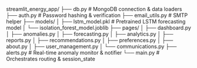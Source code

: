 streamlit_energy_app/
├── db.py                   # MongoDB connection & data loaders
├── auth.py                 # Password hashing & verification
├── email_utils.py          # SMTP helper
├── models/
│   ├── lstm_model.pkl      # Pretrained LSTM forecasting model
│   └── isolation_forest_model.joblib
├── pages/
│   ├── dashboard.py
│   ├── anomalies.py
│   ├── forecasting.py
│   ├── analytics.py
│   ├── reports.py
│   ├── recommendations.py
│   ├── preferences.py
│   ├── about.py
│   ├── user_management.py
│   └── communications.py
├── alerts.py               # Real-time anomaly monitor & notifier
└── main.py                 # Orchestrates routing & session_state
